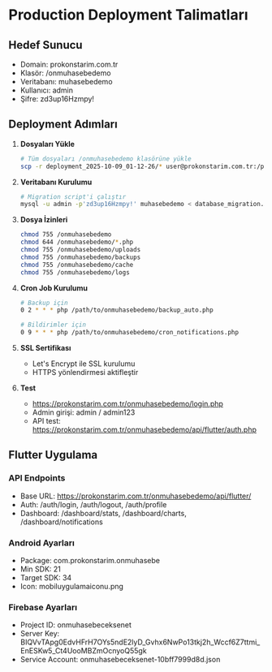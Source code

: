 # Production Deployment Talimatları

## Hedef Sunucu
- Domain: prokonstarim.com.tr
- Klasör: /onmuhasebedemo
- Veritabanı: muhasebedemo
- Kullanıcı: admin
- Şifre: zd3up16Hzmpy!

## Deployment Adımları

1. **Dosyaları Yükle**
   ```bash
   # Tüm dosyaları /onmuhasebedemo klasörüne yükle
   scp -r deployment_2025-10-09_01-12-26/* user@prokonstarim.com.tr:/path/to/onmuhasebedemo/
   ```

2. **Veritabanı Kurulumu**
   ```bash
   # Migration script'i çalıştır
   mysql -u admin -p'zd3up16Hzmpy!' muhasebedemo < database_migration.sql
   ```

3. **Dosya İzinleri**
   ```bash
   chmod 755 /onmuhasebedemo
   chmod 644 /onmuhasebedemo/*.php
   chmod 755 /onmuhasebedemo/uploads
   chmod 755 /onmuhasebedemo/backups
   chmod 755 /onmuhasebedemo/cache
   chmod 755 /onmuhasebedemo/logs
   ```

4. **Cron Job Kurulumu**
   ```bash
   # Backup için
   0 2 * * * php /path/to/onmuhasebedemo/backup_auto.php
   
   # Bildirimler için
   0 9 * * * php /path/to/onmuhasebedemo/cron_notifications.php
   ```

5. **SSL Sertifikası**
   - Let's Encrypt ile SSL kurulumu
   - HTTPS yönlendirmesi aktifleştir

6. **Test**
   - https://prokonstarim.com.tr/onmuhasebedemo/login.php
   - Admin girişi: admin / admin123
   - API test: https://prokonstarim.com.tr/onmuhasebedemo/api/flutter/auth.php

## Flutter Uygulama

### API Endpoints
- Base URL: https://prokonstarim.com.tr/onmuhasebedemo/api/flutter/
- Auth: /auth/login, /auth/logout, /auth/profile
- Dashboard: /dashboard/stats, /dashboard/charts, /dashboard/notifications

### Android Ayarları
- Package: com.prokonstarim.onmuhasebe
- Min SDK: 21
- Target SDK: 34
- Icon: mobiluygulamaiconu.png

### Firebase Ayarları
- Project ID: onmuhasebeceksenet
- Server Key: BIQVvTApg0EdvHFrH7OYs5ndE2lyD_Gvhx6NwPo13tkj2h_Wccf6Z7ttmi_EnESKw5_Ct4UooMBZmOcnyoQ55gk
- Service Account: onmuhasebeceksenet-10bff7999d8d.json

